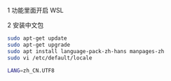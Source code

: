 1 功能里面开启 WSL

2 安装中文包
```bash
sudo apt-get update
sudo apt-get upgrade
sudo apt install language-pack-zh-hans manpages-zh
sudo vi /etc/default/locale

LANG=zh_CN.UTF8
```


